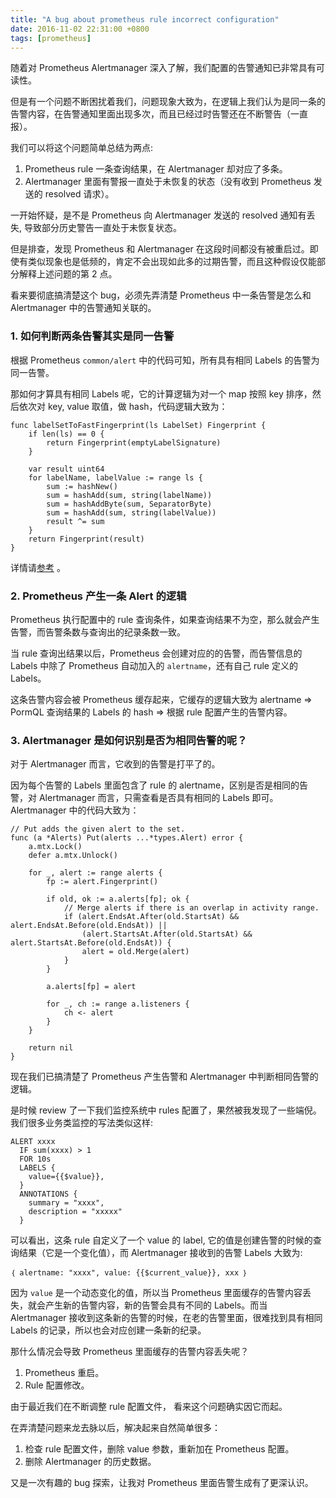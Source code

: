 ```yaml
---
title: "A bug about prometheus rule incorrect configuration"
date: 2016-11-02 22:31:00 +0800
tags: [prometheus]
---
```


随着对 Prometheus Alertmanager 深入了解，我们配置的告警通知已非常具有可读性。

但是有一个问题不断困扰着我们，问题现象大致为，在逻辑上我们认为是同一条的告警内容，在告警通知里面出现多次，而且已经过时告警还在不断警告（一直报）。

我们可以将这个问题简单总结为两点:  
1. Prometheus rule 一条查询结果，在 Alertmanager 却对应了多条。  
2. Alertmanager 里面有警报一直处于未恢复的状态（没有收到 Prometheus 发送的 resolved 请求）。

一开始怀疑，是不是 Prometheus 向 Alertmanager 发送的 resolved 通知有丢失, 导致部分历史警告一直处于未恢复状态。

但是排查，发现 Prometheus 和 Alertmanager 在这段时间都没有被重启过。即使有类似现象也是低频的，肯定不会出现如此多的过期告警，而且这种假设仅能部分解释上述问题的第 2 点。

看来要彻底搞清楚这个 bug，必须先弄清楚 Prometheus 中一条告警是怎么和 Alertmanager 中的告警通知关联的。

### 1. 如何判断两条告警其实是同一告警

根据 Prometheus `common/alert` 中的代码可知，所有具有相同 Labels 的告警为同一告警。

那如何才算具有相同 Labels 呢，它的计算逻辑为对一个 map 按照 key 排序，然后依次对 key, value 取值，做 hash，代码逻辑大致为：

```golang
func labelSetToFastFingerprint(ls LabelSet) Fingerprint {
	if len(ls) == 0 {
		return Fingerprint(emptyLabelSignature)
	}

	var result uint64
	for labelName, labelValue := range ls {
		sum := hashNew()
		sum = hashAdd(sum, string(labelName))
		sum = hashAddByte(sum, SeparatorByte)
		sum = hashAdd(sum, string(labelValue))
		result ^= sum
	}
	return Fingerprint(result)
}
```

详情请[参考](https://github.com/prometheus/common/blob/9a94032291f2192936512bab367bc45e77990d6a/model/signature.go#L80) 。

### 2. Prometheus 产生一条 Alert 的逻辑

Prometheus 执行配置中的 rule 查询条件，如果查询结果不为空，那么就会产生告警，而告警条数与查询出的纪录条数一致。

当 rule 查询出结果以后，Prometheus 会创建对应的的告警，而告警信息的 Labels 中除了 Prometheus 自动加入的 `alertname`，还有自己 rule 定义的 Labels。

这条告警内容会被 Prometheus 缓存起来，它缓存的逻辑大致为 alertname => PormQL 查询结果的 Labels 的 hash => 根据 rule 配置产生的告警内容。

### 3. Alertmanager 是如何识别是否为相同告警的呢？

对于 Alertmanager 而言，它收到的告警是打平了的。

因为每个告警的 Labels 里面包含了 rule 的 alertname，区别是否是相同的告警，对 Alertmanager 而言，只需查看是否具有相同的 Labels 即可。 Alertmanager 中的代码大致为：

```golang
// Put adds the given alert to the set.
func (a *Alerts) Put(alerts ...*types.Alert) error {
	a.mtx.Lock()
	defer a.mtx.Unlock()

	for _, alert := range alerts {
		fp := alert.Fingerprint()

		if old, ok := a.alerts[fp]; ok {
			// Merge alerts if there is an overlap in activity range.
			if (alert.EndsAt.After(old.StartsAt) && alert.EndsAt.Before(old.EndsAt)) ||
				(alert.StartsAt.After(old.StartsAt) && alert.StartsAt.Before(old.EndsAt)) {
				alert = old.Merge(alert)
			}
		}

		a.alerts[fp] = alert

		for _, ch := range a.listeners {
			ch <- alert
		}
	}

	return nil
}
```

现在我们已搞清楚了 Prometheus 产生告警和 Alertmanager 中判断相同告警的逻辑。

是时候 review 了一下我们监控系统中 rules 配置了，果然被我发现了一些端倪。我们很多业务类监控的写法类似这样:

```
ALERT xxxx
  IF sum(xxxx) > 1
  FOR 10s
  LABELS {
    value={{$value}},
  }
  ANNOTATIONS {
    summary = "xxxx",
    description = "xxxxx"
  }
```

可以看出，这条 rule 自定义了一个 value 的 label, 它的值是创建告警的时候的查询结果（它是一个变化值），而 Alertmanager 接收到的告警 Labels 大致为:

```
｛ alertname: "xxxx", value: {{$current_value}}, xxx ｝
```

因为 `value` 是一个动态变化的值，所以当 Prometheus 里面缓存的告警内容丢失，就会产生新的告警内容，新的告警会具有不同的 Labels。而当 Alertmanager 接收到这条新的告警的时候，在老的告警里面，很难找到具有相同 Labels 的记录，所以也会对应创建一条新的纪录。

那什么情况会导致 Prometheus 里面缓存的告警内容丢失呢？

1. Prometheus 重启。
2. Rule 配置修改。

由于最近我们在不断调整 rule 配置文件， 看来这个问题确实因它而起。

在弄清楚问题来龙去脉以后，解决起来自然简单很多：

1. 检查 rule 配置文件，删除 value 参数，重新加在 Prometheus 配置。
2. 删除 Alertmanager 的历史数据。

又是一次有趣的 bug 探索，让我对 Prometheus 里面告警生成有了更深认识。 
